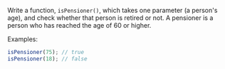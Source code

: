 
Write a function, `isPensioner()`, which takes one parameter (a person's age), and check whether that person is retired or not. A pensioner is a person who has reached the age of 60 or higher.

Examples:

```javascript
isPensioner(75); // true
isPensioner(18); // false
```
